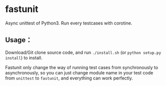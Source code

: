 # fastunit
Async unittest of Python3. Run every testcases with corotine.

## Usage：

Download/Git clone source code, and run `./install.sh` (or `python setup.py install`) to install.

Fastunit only change the way of running test cases from synchronously to asynchronously, so you can just change module name in your test code from `unittest` to `fastunit`, and everything can work perfectly.
